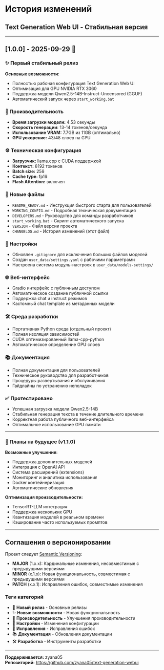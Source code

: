 # История изменений
## Text Generation Web UI - Стабильная версия

---

## [1.0.0] - 2025-09-29 🎉

### ✨ Первый стабильный релиз

**Основные возможности:**
- Полностью рабочая конфигурация Text Generation Web UI
- Оптимизация для GPU NVIDIA RTX 3060
- Поддержка модели Qwen2.5-14B-Instruct-Uncensored (GGUF)
- Автоматический запуск через `start_working.bat`

### 🚀 Производительность
- **Время загрузки модели:** 4.53 секунды
- **Скорость генерации:** 13-14 токенов/секунда
- **Использование VRAM:** 7.7GB из 11GB (оптимально)
- **GPU ускорение:** 43/48 слоев на GPU

### ⚙️ Техническая конфигурация
- **Загрузчик:** llama.cpp с CUDA поддержкой
- **Контекст:** 8192 токенов
- **Batch size:** 256
- **Cache type:** fp16
- **Flash Attention:** включен

### 📁 Новые файлы
- `README_READY.md` - Инструкция быстрого старта для пользователей
- `WORKING_CONFIG.md` - Подробная техническая документация
- `DEVELOPERS.md` - Руководство для команды разработчиков
- `start_working.bat` - Скрипт автоматического запуска
- `VERSION` - Файл версии проекта
- `CHANGELOG.md` - История изменений (этот файл)

### 🔧 Настройки
- Обновлен `.gitignore` для исключения больших файлов моделей
- Создан `user_data/settings.yaml` с рабочими параметрами
- Настроена система модуль-настроек в `user_data/models-settings/`

### 🌐 Веб-интерфейс
- Gradio интерфейс с публичным доступом
- Автоматическое создание публичной ссылки
- Поддержка chat и instruct режимов
- Кастомный chat template из метаданных модели

### 🛠️ Среда разработки
- Портативная Python среда (отдельный проект)
- Полная изоляция зависимостей
- CUDA оптимизированный llama-cpp-python
- Автоматическое определение GPU слоев

### 📚 Документация
- Полная документация для пользователей
- Техническое руководство для разработчиков
- Процедуры развертывания и обслуживания
- Гайдлайны по устранению неполадок

### ✅ Протестировано
- Успешная загрузка модели Qwen2.5-14B
- Стабильная генерация текста в течение длительного времени
- Корректная работа публичного веб-интерфейса
- Оптимальное использование GPU памяти

---

### 🎯 Планы на будущее (v1.1.0)

**Возможные улучшения:**
- Поддержка дополнительных моделей
- Интеграция с OpenAI API
- Система расширений (extensions)
- Мониторинг и аналитика использования
- Docker контейнеризация
- Автоматические обновления

**Оптимизация производительности:**
- TensorRT-LLM интеграция
- Поддержка нескольких GPU
- Квантизация моделей в реальном времени
- Кэширование часто используемых промптов

---

## Соглашения о версионировании

Проект следует [Semantic Versioning](https://semver.org/):

- **MAJOR** (1.x.x): Кардинальные изменения, несовместимые с предыдущими версиями
- **MINOR** (x.1.x): Новая функциональность, совместимая с предыдущими версиями
- **PATCH** (x.x.1): Исправления ошибок, совместимые изменения

### Теги категорий
- 🎉 **Новый релиз** - Основные релизы
- ✨ **Новые возможности** - Новая функциональность
- 🚀 **Производительность** - Улучшения производительности
- 🔧 **Настройки** - Изменения конфигурации
- 🐛 **Исправления** - Исправления ошибок
- 📚 **Документация** - Обновления документации
- 🛠️ **Разработка** - Инструменты разработки

---

**Поддерживается:** zyana05  
**Репозиторий:** https://github.com/zyana05/text-generation-webui